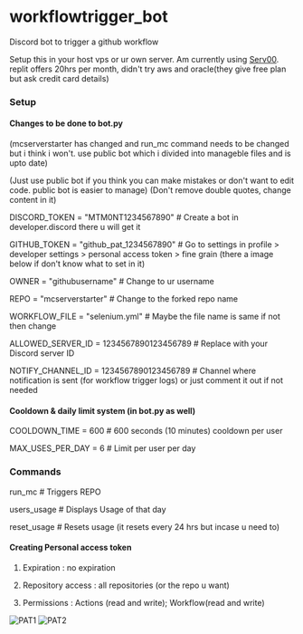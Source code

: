 # workflowtrigger_bot
Discord bot to trigger a github workflow

Setup this in your host vps or ur own server. Am currently using [Serv00](https://www.serv00.com/). replit offers 20hrs per month, didn't try aws and oracle(they give free plan but ask credit card details) 

### Setup
#### Changes to be done to bot.py 
(mcserverstarter has changed and run_mc command needs to be changed but i think i won't. use public bot which i divided into manageble files and is upto date)

(Just use public bot if you think you can make mistakes or don't want to edit code. public bot is easier to manage)
(Don't remove double quotes, change content in it)

DISCORD_TOKEN = "MTM0NT1234567890"        # Create a bot in developer.discord there u will get it

GITHUB_TOKEN = "github_pat_1234567890"    # Go to  settings in profile > developer settings > personal access token > fine grain (there a image below if don't know what to set in it)

OWNER = "githubusername"                  # Change to ur username 

REPO = "mcserverstarter"                  # Change to the forked repo name

WORKFLOW_FILE = "selenium.yml"            # Maybe the file name is same if not then change


ALLOWED_SERVER_ID = 1234567890123456789  # Replace with your Discord server ID

NOTIFY_CHANNEL_ID = 1234567890123456789  # Channel where notification is sent (for workflow trigger logs) or just comment it out if not needed

#### Cooldown & daily limit system (in bot.py as well)
COOLDOWN_TIME = 600  # 600 seconds (10 minutes) cooldown per user

MAX_USES_PER_DAY = 6  # Limit per user per day

### Commands

run_mc        # Triggers REPO

users_usage   # Displays Usage of that day 

reset_usage   # Resets usage (it resets every 24 hrs but incase u need to)

#### Creating Personal access token
1) Expiration : no expiration

2) Repository access : all repositories (or the repo u want) 

3) Permissions : Actions (read and write); Workflow(read and write)
        
![PAT1](https://github.com/dibope/workflowtrigger_bot/blob/main/PAT1.jpg)
![PAT2](https://github.com/dibope/workflowtrigger_bot/blob/main/PAT2.jpg)
